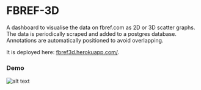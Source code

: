 # FBREF-3D

A dashboard to visualise the data on fbref.com as 2D or 3D scatter graphs. The data is periodically scraped and added 
to a postgres database. Annotations are automatically positioned to avoid overlapping. 

It is deployed here:  [fbref3d.herokuapp.com/](https://fbref3d.herokuapp.com/).

### Demo

![alt text](demo.gif)
